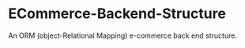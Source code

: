 # ECommerce-Backend-Structure
An ORM (object-Relational Mapping) e-commerce back end structure.

<!-- User Story
AS A manager at an internet retail company
I WANT a back end for my e-commerce website that uses the latest technologies
SO THAT my company can compete with other e-commerce companies

Acceptance Criteria
    GIVEN a functional Express.js API
    WHEN I add my database name, MySQL username, and MySQL password to an environment variable file
    THEN I am able to connect to a database using Sequelize
WHEN I enter schema and seed commands
THEN a development database is created and is seeded with test data
WHEN I enter the command to invoke the application
THEN my server is started and the Sequelize models are synced to the MySQL database
WHEN I open API GET routes in Insomnia Core for categories, products, or tags
THEN the data for each of these routes is displayed in a formatted JSON
WHEN I test API POST, PUT, and DELETE routes in Insomnia Core
THEN I am able to successfully create, update, and delete data in my database -->
